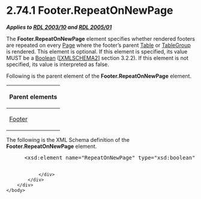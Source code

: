 <html dir="LTR" xmlns:mshelp="http://msdn.microsoft.com/mshelp" xmlns:ddue="http://ddue.schemas.microsoft.com/authoring/2003/5" xmlns:xlink="http://www.w3.org/1999/xlink" xmlns:tool="http://www.microsoft.com/tooltip">
    <head>
        <meta http-equiv="Content-Type" content="text/html; CHARSET=utf-8"></meta>
        <meta name="save" content="history"></meta>
        <title>2.74.1 Footer.RepeatOnNewPage</title>
        <xml>
            <mshelp:toctitle title="2.74.1 Footer.RepeatOnNewPage"></mshelp:toctitle>
            <mshelp:rltitle title="[MS-RDL]: Footer.RepeatOnNewPage"></mshelp:rltitle>
            <mshelp:keyword index="A" term="4d31868f-f9dc-4204-9d3a-36868d208622"></mshelp:keyword>
            <mshelp:attr name="DCSext.ContentType" value="open specification"></mshelp:attr>
            <mshelp:attr name="AssetID" value="4d31868f-f9dc-4204-9d3a-36868d208622"></mshelp:attr>
            <mshelp:attr name="TopicType" value="kbRef"></mshelp:attr>
            <mshelp:attr name="DCSext.Title" value="[MS-RDL]: Footer.RepeatOnNewPage" />
        </xml>
    </head>
    <body>
        <div id="header">
            <h1 class="heading">2.74.1 Footer.RepeatOnNewPage</h1>
        </div>
        <div id="mainSection">
            <div id="mainBody">
                <div id="allHistory" class="saveHistory"></div>
                <div id="sectionSection0" class="section" name="collapseableSection">
                    

<p><b><i>Applies to </i></b><a href="a7e2ad00-07c8-4f6d-80ab-3ad55df7b233.htm"><b><i>RDL 2003/10</i></b></a><b>
<i>and </i></b><a href="3ebe2912-4958-4832-b391-cad1f5e13338.htm"><b><i>RDL 2005/01</i></b></a></p>

<p>The <b>Footer.RepeatOnNewPage</b> element specifies whether
rendered footers are repeated on every <a href="b5e525d5-00d6-4e1a-8813-55f327da6b4c.htm">Page</a> where the footer’s
parent <a href="660db744-699e-4ca3-a2d6-a5cab4bcf9b0.htm">Table</a> or <a href="a23c61be-758a-4247-a3ab-fd1159ff0520.htm">TableGroup</a> is rendered.
This element is optional. If this element is specified, its value MUST be a <a href="4802fa14-3619-43fa-9898-3acab160a24c.htm">Boolean</a> (<a href="https://go.microsoft.com/fwlink/?LinkId=90610">[XMLSCHEMA2]</a> section
3.2.2). If this element is not specified, its value is interpreted as false.</p>

<p>Following is the parent element of the <b>Footer.RepeatOnNewPage</b>
element.</p>

<table>
 <thead>
  <tr>
   <th>
   <p>Parent elements</p>
   </th>
  </tr>
 </thead>
 <tr>
  <td>
  <p><a href="cbfd158a-39e9-437a-9c7b-875c87155583.htm">Footer</a></p>
  </td>
 </tr>
</table>

<p>The following is the XML Schema definition of the <b>Footer.RepeatOnNewPage</b>
element.           </p>

<dl>
<dd>
<div><pre> &lt;xsd:element name=&quot;RepeatOnNewPage&quot; type=&quot;xsd:boolean&quot; minOccurs=&quot;0&quot; /&gt;
  
</pre></div>
</dd></dl>


                </div>
            </div>
        </div>
    </body>
</html>